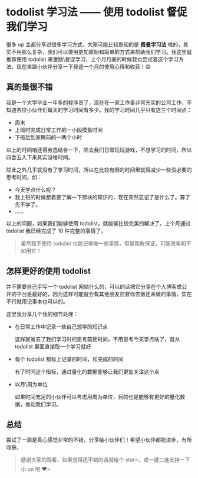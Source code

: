# todolist 学习法 —— 使用 todolist 督促我们学习

很多 up 主都分享过很多学习方式，大家可能比较熟知的是 **费曼学习法** 啥的，其实不用那么复杂，我们可以使用更加原始和简单的方式来帮助我们学习。我这里就推荐使用 todolist 来激励\督促学习，上个月月底的时候我也尝试着这个学习方法，现在来跟小伙伴分享一下我这一个月的使用心得和收获！😄

## 真的是很不错

我是一个大学毕业一年多的程序员了，现在在一家工作量非常充实的公司工作，不知道各位小伙伴们每天的学习时间有多少。我的学习时间几乎只有这三个时间点：

- 周末
- 上班时完成日常工作的一小段摸鱼时间
- 下班后到家睡前的一两个小时

以上的时间咱还得劳逸结合一下，除去我们日常玩玩游戏，不想学习的时间，所以四舍五入下来其实没啥时间。

除此之外几乎就没有了学习时间，所以在比较有限的时间里就得减少一些没必要的思考时间，如：

- 今天学点什么呢？
- 我上班的时候想着要了解一下那块的知识的，现在突然忘记了是什么了。算了先不学了。
- ......

以上的问题，如果我们能够使用 todolist，就能够比较完美的解决了。上个月通过 todolist 我已经完成了 10 件完整的事情了。

> 虽然我不使用 todolist 也能记得做一些事情，但是我敢保证，可能效率和不如用它！

## 怎样更好的使用 todolist

并不需要自己手写一个 todolist 网站什么的，可以的话把它分享在个人博客或公开的平台是最好的，因为这样可能就会有其他朋友监督你去做还未做的事情，实在不行就用记事本也可以的。

这里我分享几个我的细节处理：

- 在日常工作中记录一些自己想学的知识点

  这样就省去了我们学习时的思考前摇时间，不用思考今天学点啥了，就从 todolist 里面直接取一个学习就好

- 每个 todolist 都标上记录的时间，和完成的时间

  有了时间这个指标，通过量化的数据能够让我们更加关注这个点

- 以月\周为单位

  如果时间充足的小伙伴可以考虑用周为单位，目的也是能够有更好的量化数据，推动我们学习。

## 总结

尝试了一周是真心感觉非常的不错，分享给小伙伴们！希望小伙伴都能进步，有所收获。

> 感谢大家的观看，如果觉得还不错的话就给个 star⭐，或一键三连支持一下小 up 吧 ❤~
